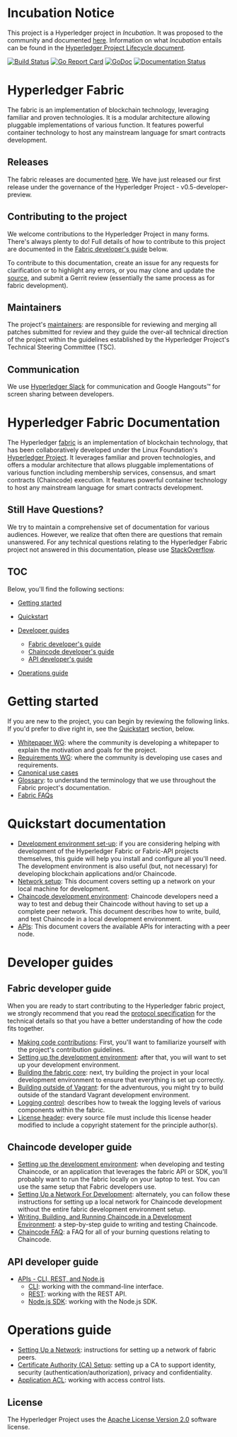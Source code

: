 # Incubation Notice

This project is a Hyperledger project in _Incubation_. It was proposed to the
community and documented [here](https://goo.gl/RYQZ5N). Information on what
_Incubation_ entails can be found in the [Hyperledger Project Lifecycle
document](https://goo.gl/4edNRc).

[![Build Status](https://jenkins.hyperledger.org/buildStatus/icon?job=fabric-merge-x86_64)](https://jenkins.hyperledger.org/view/fabric/job/fabric-merge-x86_64/)
[![Go Report Card](https://goreportcard.com/badge/github.com/hyperledger/fabric)](https://goreportcard.com/report/github.com/hyperledger/fabric)
[![GoDoc](https://godoc.org/github.com/hyperledger/fabric?status.svg)](https://godoc.org/github.com/hyperledger/fabric)
[![Documentation Status](https://readthedocs.org/projects/hyperledger-fabric/badge/?version=latest)](http://hyperledger-fabric.readthedocs.io/en/latest/?badge=latest)

# Hyperledger Fabric

The fabric is an implementation of blockchain technology, leveraging familiar
and proven technologies. It is a modular architecture allowing pluggable
implementations of various function. It features powerful container technology
to host any mainstream language for smart contracts development.

## Releases

The fabric releases are documented
[here](https://github.com/hyperledger/fabric/wiki/Fabric-Releases). We have just
released our first release under the governance of the Hyperledger Project -
v0.5-developer-preview.

## Contributing to the project

We welcome contributions to the Hyperledger Project in many forms. There's
always plenty to do! Full details of how to contribute to this project are
documented in the [Fabric developer's guide](#fabric-developer-guide) below.

To contribute to this documentation, create an issue for any requests for
clarification or to highlight any errors, or you may clone and update the
[source](https://gerrit.hyperledger.org/r/#/admin/projects/fabric), and submit a
Gerrit review (essentially the same process as for fabric development).

## Maintainers

The project's [maintainers](MAINTAINERS.md): are responsible for reviewing and
merging all patches submitted for review and they guide the over-all technical
direction of the project within the guidelines established by the Hyperledger
Project's Technical Steering Committee (TSC).

## Communication <a name="communication"></a>

We use [Hyperledger Slack](https://slack.hyperledger.org/) for communication and
Google Hangouts&trade; for screen sharing between developers.

# Hyperledger Fabric Documentation

The Hyperledger
[fabric](https://gerrit.hyperledger.org/r/#/admin/projects/fabric) is an
implementation of blockchain technology, that has been collaboratively developed
under the Linux Foundation's [Hyperledger Project](http://hyperledger.org). It
leverages familiar and proven technologies, and offers a modular architecture
that allows pluggable implementations of various function including membership
services, consensus, and smart contracts (Chaincode) execution. It features
powerful container technology to host any mainstream language for smart
contracts development.

## Still Have Questions?
We try to maintain a comprehensive set of documentation for various audiences.
However, we realize that often there are questions that remain unanswered. For
any technical questions relating to the Hyperledger Fabric project not answered
in this documentation, please use
[StackOverflow](http://stackoverflow.com/questions/tagged/hyperledger).

## TOC

Below, you'll find the following sections:

- [Getting started](#getting-started)
- [Quickstart](#quickstart-documentation)
- [Developer guides](#developer-guides)

  - [Fabric developer's guide](#fabric-developer-guide)
  - [Chaincode developer's guide](#chaincode-developer-guide)
  - [API developer's guide](#api-developer-guide)

- [Operations guide](#operations-guide)

# Getting started

If you are new to the project, you can begin by reviewing the following links.
If you'd prefer to dive right in, see the
[Quickstart](#quickstart-documentation) section, below.

- [Whitepaper WG](https://github.com/hyperledger/hyperledger/wiki/Whitepaper-WG):
where the community is developing a whitepaper to explain the motivation and
goals for the project.
- [Requirements WG](https://github.com/hyperledger/hyperledger/wiki/Requirements-WG):
where the community is developing use cases and requirements.
- [Canonical use cases](biz/usecases.md)
- [Glossary](glossary.md): to understand the terminology that we use throughout
the Fabric project's documentation.
- [Fabric FAQs](https://github.com/hyperledger/fabric/tree/master/docs/FAQ)

# Quickstart documentation

- [Development environment set-up](dev-setup/devenv.md): if you are considering
helping with development of the Hyperledger Fabric or Fabric-API projects
themselves, this guide will help you install and configure all you'll need. The
development environment is also useful (but, not necessary) for developing
blockchain applications and/or Chaincode.
- [Network setup](Setup/Network-setup.md): This document covers setting up a
network on your local machine for development.
- [Chaincode development environment](Setup/Chaincode-setup.md): Chaincode
developers need a way to test and debug their Chaincode without having to set up
a complete peer network. This document describes how to write, build, and test
Chaincode in a local development environment.
- [APIs](API/CoreAPI.md): This document covers the available APIs for
interacting with a peer node.

# Developer guides

## Fabric developer guide

When you are ready to start contributing to the Hyperledger fabric project, we
strongly recommend that you read the [protocol specification](protocol-spec.md)
for the technical details so that you have a better understanding of how the
code fits together.

- [Making code contributions](CONTRIBUTING.md): First, you'll want to familiarize
yourself with the project's contribution guidelines.
- [Setting up the development environment](dev-setup/devenv.md): after that, you
will want to set up your development environment.
- [Building the fabric core](dev-setup/build.md): next, try building the project
in your local development environment to ensure that everything is set up
correctly.
- [Building outside of Vagrant](dev-setup/build.md#building-outside-of-vagrant):
for the adventurous, you might try to build outside of the standard Vagrant
development environment.
- [Logging control](Setup/logging-control.md): describes how to tweak the logging
levels of various components within the fabric.
- [License header](dev-setup/headers.txt): every source file must include this
license header modified to include a copyright statement for the principle
author(s).

## Chaincode developer guide

- [Setting up the development environment](dev-setup/devenv.md): when developing
and testing Chaincode, or an application that leverages the fabric API or SDK,
you'll probably want to run the fabric locally on your laptop to test. You can
use the same setup that Fabric developers use.
- [Setting Up a Network For Development](Setup/Network-setup.md): alternately, you
can follow these instructions for setting up a local network for Chaincode
development without the entire fabric development environment setup.
- [Writing, Building, and Running Chaincode in a Development
Environment](Setup/Chaincode-setup.md): a step-by-step guide to writing and
testing Chaincode.
- [Chaincode FAQ](FAQ/chaincode_FAQ.md): a FAQ for all of your burning questions
relating to Chaincode.

## API developer guide

- [APIs - CLI, REST, and Node.js](API/CoreAPI.md)
     - [CLI](API/CoreAPI.md#cli): working with the command-line interface.
     - [REST](API/CoreAPI.md#rest-api): working with the REST API.
     - [Node.js SDK](nodeSDK/node-sdk-guide.md): working with the Node.js SDK.

# Operations guide

- [Setting Up a Network](Setup/Network-setup.md): instructions for setting up a
network of fabric peers.
- [Certificate Authority (CA) Setup](Setup/ca-setup.md): setting up a CA to
support identity, security (authentication/authorization), privacy and
confidentiality.
- [Application ACL](tech/application-ACL.md): working with access control lists.

## License <a name="license"></a>
The Hyperledger Project uses the [Apache License Version 2.0](LICENSE) software
license.
